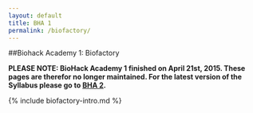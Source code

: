 ```yaml
---
layout: default
title: BHA 1
permalink: /biofactory/
---
```


##Biohack Academy 1: Biofactory

**PLEASE NOTE: BioHack Academy 1 finished on April 21st, 2015. These pages are therefor no longer maintained. For the latest version of the Syllabus please go to [BHA 2](/bha2/).**

{% include biofactory-intro.md %}
